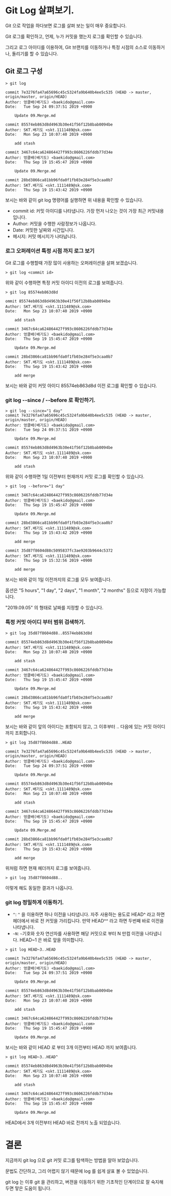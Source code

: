 # Git Log 살펴보기. 

Git 으로 작업을 하다보면 로그를 살펴 보는 일이 매우 중요합니다. 

Git 로그를 확인하고, 언제, 누가 커밋을 했는지 로그를 확인할 수 있습니다. 

그리고 로그 아이디를 이용하여, Git 브랜치를 이동하거나 특정 시점의 소스로 이동하거나, 돌리기를 할 수 있습니다. 

## Git 로그 구성 

```
> git log

commit 7e3276fa47a65696c45c5324fa9b640b4ee5c535 (HEAD -> master, origin/master, origin/HEAD)
Author: 엉클배(배기도) <baekido@gmail.com>
Date:   Tue Sep 24 09:37:51 2019 +0900

    Update 09.Merge.md

commit 85574eb863d8d4963b30e41f56f12b8bab0094be
Author: SKT.배기도 <skt.1111489@sk.com>
Date:   Mon Sep 23 10:07:40 2019 +0900

    add stash

commit 3467c64ca624864427f993c8606226fddb77d34e
Author: 엉클배(배기도) <baekido@gmail.com>
Date:   Thu Sep 19 15:45:47 2019 +0900

    Update 09.Merge.md

commit 28bd3866ca81bb96fda0f1fb03e284f5e3caa0b7
Author: SKT.배기도 <skt.1111489@sk.com>
Date:   Thu Sep 19 15:43:42 2019 +0900
```

보시는 바와 같이 git log 명령어를 실행하면 위 내용을 확인할 수 있습니다. 

- commit id: 커밋 아이디를 나타냅니다. 가장 먼저 나오는 것이 가장 최근 커밋내용입니다. 
- Author: 커밋을 수행한 사람정보가 나옵니다. 
- Date: 커밋한 날짜와 시간입니다. 
- 메시지: 커밋 메시지가 나타납니다. 

### 로그 오퍼레이션 특정 시점 까지 로그 보기 

Git 로그를 수행할때 가장 많이 사용하는 오퍼레이션을 살펴 보겠습니다. 

```
> git log <commit id>
```

위와 같이 수행하면 특정 커밋 아이디 이전의 로그를 보여줍니다. 

```
> git log 85574eb863d8d

ommit 85574eb863d8d4963b30e41f56f12b8bab0094be
Author: SKT.배기도 <skt.1111489@sk.com>
Date:   Mon Sep 23 10:07:40 2019 +0900

    add stash

commit 3467c64ca624864427f993c8606226fddb77d34e
Author: 엉클배(배기도) <baekido@gmail.com>
Date:   Thu Sep 19 15:45:47 2019 +0900

    Update 09.Merge.md

commit 28bd3866ca81bb96fda0f1fb03e284f5e3caa0b7
Author: SKT.배기도 <skt.1111489@sk.com>
Date:   Thu Sep 19 15:43:42 2019 +0900

    add merge
```

보시는 바와 같이 커밋 아이디 85574eb863d8d 이전 로그를 확인할 수 있습니다. 

### git log --since / --before 로 확인하기. 

```
> git log --since="1 day"
commit 7e3276fa47a65696c45c5324fa9b640b4ee5c535 (HEAD -> master, origin/master, origin/HEAD)
Author: 엉클배(배기도) <baekido@gmail.com>
Date:   Tue Sep 24 09:37:51 2019 +0900

    Update 09.Merge.md

commit 85574eb863d8d4963b30e41f56f12b8bab0094be
Author: SKT.배기도 <skt.1111489@sk.com>
Date:   Mon Sep 23 10:07:40 2019 +0900

    add stash
```

위와 같이 수행하면 1일 이전부터 현재까지 커밋 로그를 확인할 수 있습니다. 

```
> git log --before="1 day"

commit 3467c64ca624864427f993c8606226fddb77d34e
Author: 엉클배(배기도) <baekido@gmail.com>
Date:   Thu Sep 19 15:45:47 2019 +0900

    Update 09.Merge.md

commit 28bd3866ca81bb96fda0f1fb03e284f5e3caa0b7
Author: SKT.배기도 <skt.1111489@sk.com>
Date:   Thu Sep 19 15:43:42 2019 +0900

    add merge

commit 35d87f8604d88c5095837fc3ae9203b9644c5372
Author: SKT.배기도 <skt.1111489@sk.com>
Date:   Thu Sep 19 15:32:56 2019 +0900

    add merge

```

보시는 바와 같이 1일 이전까지의 로그를 모두 보여줍니다. 

옵션은 "5 hours", "1 day", "2 days", "1 month", "2 months" 등으로 지정이 가능합니다. 

"2019.09.05" 의 형태로 날짜를 지정할 수 있습니다. 

### 특정 커밋 아이디 부터 범위 검색하기. 

```
> git log 35d87f8604d88..85574eb863d8d

commit 85574eb863d8d4963b30e41f56f12b8bab0094be
Author: SKT.배기도 <skt.1111489@sk.com>
Date:   Mon Sep 23 10:07:40 2019 +0900

    add stash

commit 3467c64ca624864427f993c8606226fddb77d34e
Author: 엉클배(배기도) <baekido@gmail.com>
Date:   Thu Sep 19 15:45:47 2019 +0900

    Update 09.Merge.md

commit 28bd3866ca81bb96fda0f1fb03e284f5e3caa0b7
Author: SKT.배기도 <skt.1111489@sk.com>
Date:   Thu Sep 19 15:43:42 2019 +0900

    add merge 
```

보시는 바와 같이 앞의 아이디는 포함되지 않고, 그 이후부터 .. 다음에 있는 커밋 아이디까지 조회합니다. 

```
> git log 35d87f8604d88..HEAD

commit 7e3276fa47a65696c45c5324fa9b640b4ee5c535 (HEAD -> master, origin/master, origin/HEAD)
Author: 엉클배(배기도) <baekido@gmail.com>
Date:   Tue Sep 24 09:37:51 2019 +0900

    Update 09.Merge.md

commit 85574eb863d8d4963b30e41f56f12b8bab0094be
Author: SKT.배기도 <skt.1111489@sk.com>
Date:   Mon Sep 23 10:07:40 2019 +0900

    add stash

commit 3467c64ca624864427f993c8606226fddb77d34e
Author: 엉클배(배기도) <baekido@gmail.com>
Date:   Thu Sep 19 15:45:47 2019 +0900

    Update 09.Merge.md

commit 28bd3866ca81bb96fda0f1fb03e284f5e3caa0b7
Author: SKT.배기도 <skt.1111489@sk.com>
Date:   Thu Sep 19 15:43:42 2019 +0900

    add merge
```

위처럼 하면 현재 헤더까지 로그를 보여줍니다. 

```
> git log 35d87f8604d88..
```

이렇게 해도 동일한 결과가 나옵니다. 

### git log 정밀하게 이동하기. 

- `^`: `^` 을 이용하면 하나 이전을 나타냅니다. 자주 사용하는 용도로 HEAD^ 라고 하면 헤더에서 바로 전 커밋을 가리킵니다. 
 만약 HEAD^^ 라고 하면 두번째 바로 이전을 나타냅니다. 
- `~N`: `~`기호와 숫자 연산자를 사용하면 해당 커밋으로 부터 N 만컴 이전을 나타냅니다. HEAD~1 은 바로 앞을 의미합니다. 

```
> git log HEAD~3..HEAD

commit 7e3276fa47a65696c45c5324fa9b640b4ee5c535 (HEAD -> master, origin/master, origin/HEAD)
Author: 엉클배(배기도) <baekido@gmail.com>
Date:   Tue Sep 24 09:37:51 2019 +0900

    Update 09.Merge.md

commit 85574eb863d8d4963b30e41f56f12b8bab0094be
Author: SKT.배기도 <skt.1111489@sk.com>
Date:   Mon Sep 23 10:07:40 2019 +0900

    add stash

commit 3467c64ca624864427f993c8606226fddb77d34e
Author: 엉클배(배기도) <baekido@gmail.com>
Date:   Thu Sep 19 15:45:47 2019 +0900

    Update 09.Merge.md
```

보시는 바와 같이 HEAD 로 부터 3개 이전부터 HEAD 까지 보여줍니다. 

```
> git log HEAD~3..HEAD^

commit 85574eb863d8d4963b30e41f56f12b8bab0094be
Author: SKT.배기도 <skt.1111489@sk.com>
Date:   Mon Sep 23 10:07:40 2019 +0900

    add stash

commit 3467c64ca624864427f993c8606226fddb77d34e
Author: 엉클배(배기도) <baekido@gmail.com>
Date:   Thu Sep 19 15:45:47 2019 +0900

    Update 09.Merge.md
```

HEAD에서 3개 이전부터 HEAD 바로 전까지 노출 되었습니다. 

# 결론

지금까지 git log 으로 git 커밋 로그를 탐색하는 방법을 알아 보았습니다. 

문법도 간단하고, 그리 어렵지 않기 때문에 log 를 쉽게 살표 볼 수 있었습니다. 

git log 는 이후 git 을 관리하고, 버젼을 이동하기 위한 기초적인 단계이므로 잘 숙지해두면 맣은 도움이 됩니다. 